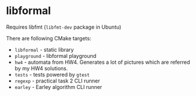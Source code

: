 # libformal
Requires libfmt (`libfmt-dev` package in Ubuntu)

There are following CMake targets:
- `libformal` - static library
- `playground` - libformal playground
- `hw4` - automata from HW4. Generates a lot of pictures which are referred by my HW4 solutions.  
- `tests` - tests powered by `gtest`
- `regexp` - practical task 2 CLI runner
- `earley` - Earley algorithm CLI runner